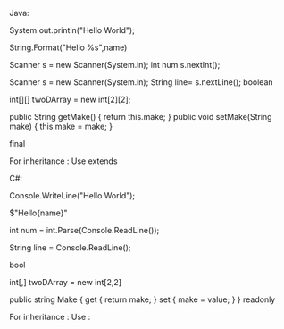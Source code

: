 Java:

System.out.println("Hello World");

String.Format("Hello %s",name)

Scanner s = new Scanner(System.in);
        int num s.nextInt();

Scanner s = new Scanner(System.in);
        String line=  s.nextLine();
boolean  

int[][] twoDArray = new int[2][2];

  public String getMake() {
        return this.make;
    }
    public void setMake(String make) {
        this.make = make;
    }

final

For inheritance : Use extends

C#:

Console.WriteLine("Hello World");

$"Hello{name}"

int num = int.Parse(Console.ReadLine());

String line = Console.ReadLine();

bool

int[,] twoDArray = new int[2,2]

 public string Make
        {
            get { return make; }
            set { make = value; }
        }
readonly

For inheritance : Use :
